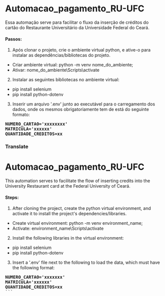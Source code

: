 # Automacao_pagamento_RU-UFC
Essa automação serve para facilitar o fluxo da inserção de créditos do cartão do Restaurante Universitário da Universidade Federal do Ceará.

#### Passos:
1. Após clonar o projeto, crie o ambiente virtual python, e ative-o para instalar as dependências/bibliotecas do projeto.
  - Criar ambiente virtual: python -m venv nome_do_ambiente;
  - Ativar: nome_do_ambiente\Scripts\activate
2. Instalar as seguintes bibliotecas no ambiente virtual:
  - pip install selenium
  - pip install python-dotenv
3. Inserir um arquivo '.env' junto ao executável para o carregamento dos dados, onde os mesmos obrigatoriamente tem de está do seguinte formato:
<pre>
<b>NUMERO_CARTAO='xxxxxxxx'
MATRICULA='xxxxxx'
QUANTIDADE_CREDITOS=xx</b>
</pre>

### Translate
# Automacao_pagamento_RU-UFC
This automation serves to facilitate the flow of inserting credits into the University Restaurant card at the Federal University of Ceará.

#### Steps:
1. After cloning the project, create the python virtual environment, and activate it to install the project's dependencies/libraries.
  - Create virtual environment: python -m venv environment_name;
  - Activate: environment_name\Scripts\activate
2. Install the following libraries in the virtual environment:
  - pip install selenium
  - pip install python-dotenv
3. Insert a '.env' file next to the following to load the data, which must have the following format:
<pre>
<b>NUMERO_CARTAO='xxxxxxx'
MATRICULA='xxxxxx'
QUANTIDADE_CREDITOS=xx</b>
```
</pre>
